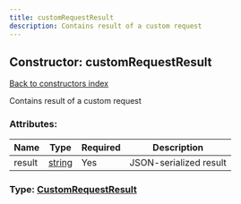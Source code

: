 ```yaml
---
title: customRequestResult
description: Contains result of a custom request
---
```

## Constructor: customRequestResult  
[Back to constructors index](index.md)



Contains result of a custom request

### Attributes:

| Name     |    Type       | Required | Description |
|----------|---------------|----------|-------------|
|result|[string](../types/string.md) | Yes|JSON-serialized result|



### Type: [CustomRequestResult](../types/CustomRequestResult.md)


